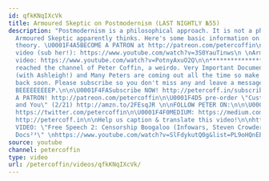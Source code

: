 ```yaml
---
id: qfkKNqIXcVk
title: Armoured Skeptic on Postmodernism (LAST NIGHTLY №55)
description: "Postmodernism is a philosophical approach. It is not a philosophy as
  Armoured Skeptic apparently thinks. Here's some basic information on postmodernist
  theory. \U0001F4A5BECOME A PATRON at http://patreon.com/petercoffin\n\nGwen_No_Fear's
  video (sub her!): https://www.youtube.com/watch?v=3S0YauTinws\n \nArmoured Skeptic's
  video: https://www.youtube.com/watch?v=PotnyAxuO2Q\n\n*****************************************\nYou've
  reached the channel of Peter Coffin, a weirdo. Very Important Documentaries, Adversaries
  (with Ashleigh!) and Many Peters are coming out all the time so make sure to check
  back soon. Please subscribe so you don't miss any and leave a message at the beep.
  BEEEEEEEEEP.\n\n\U0001F4FASubscribe NOW! http://petercoff.in/subscribe\n\U0001F496BECOME
  A PATRON! http://patreon.com/petercoffin\n\U0001F4D5 pre-order \"Custom Reality
  and You\" (2/21) http://amzn.to/2FEsqJR \n\nFOLLOW PETER ON:\n\n\U0001F426TWITTER:
  https://twitter.com/petercoffin\n\U0001F4F0MEDIUM: https://medium.com/@petercoffin\n\U0001F4F1NOTIFICATIONS:
  http://petercoff.in\n\nHelp us caption & translate this video!\n\nhttps://amara.org/v/daG3/\n\n-~-~~-~~~-~~-~-\nNEW
  VIDEO: \"Free Speech 2: Censorship Boogaloo (Infowars, Steven Crowder) | Very Important
  Docs²³\" \nhttps://www.youtube.com/watch?v=SlFdykutQ0g&list=PL9oHQnEByWyXObkJN9YYQS9hxBjpN8RLG\n-~-~~-~~~-~~-~-"
source: youtube
channel: petercoffin
type: video
url: /petercoffin/videos/qfkKNqIXcVk/
---
```

